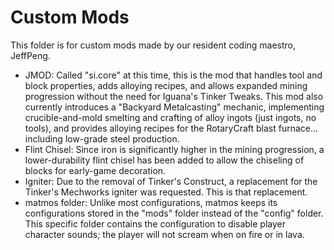 # Custom Mods

This folder is for custom mods made by our resident coding maestro, JeffPeng.

* JMOD: Called "si.core" at this time, this is the mod that handles tool and block properties, adds alloying recipes, and allows expanded mining progression without the need for Iguana's Tinker Tweaks.  This mod also currently introduces a "Backyard Metalcasting" mechanic, implementing crucible-and-mold smelting and crafting of alloy ingots (just ingots, no tools), and provides alloying recipes for the RotaryCraft blast furnace... including low-grade steel production.
* Flint Chisel: Since iron is significantly higher in the mining progression, a lower-durability flint chisel has been added to allow the chiseling of blocks for early-game decoration.
* Igniter: Due to the removal of Tinker's Construct, a replacement for the Tinker's Mechworks igniter was requested.  This is that replacement.
* matmos folder: Unlike most configurations, matmos keeps its configurations stored in the "mods" folder instead of the "config" folder.  This specific folder contains the configuration to disable player character sounds; the player will not scream when on fire or in lava.
